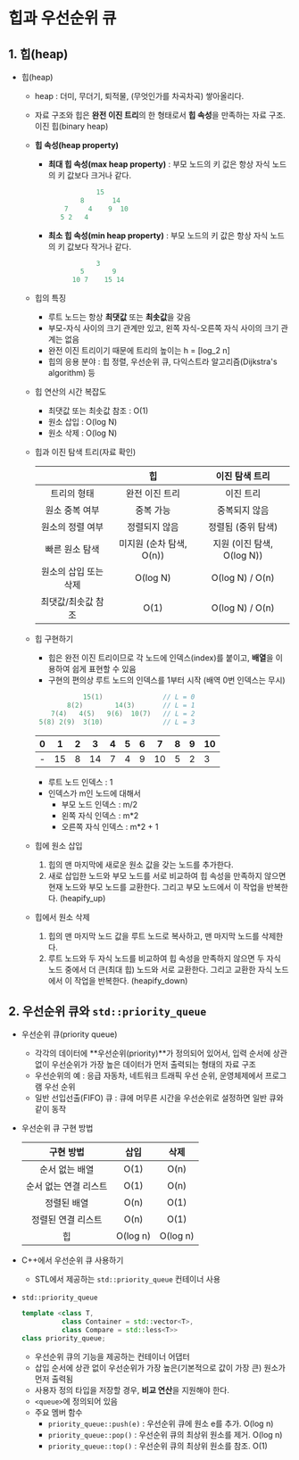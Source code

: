 # 힙과 우선순위 큐

## 1. 힙(heap)
- 힙(heap)
	- heap : 더미, 무더기, 퇴적물, (무엇인가를 차곡차곡) 쌓아올리다.
	- 자료 구조와 힙은 **완전 이진 트리**의 한 형태로서 **힙 속성**을 만족하는 자료 구조. 이진 힙(binary heap)
	- **힙 속성(heap property)**
		- **최대 힙 속성(max heap property)** : 부모 노드의 키 값은 항상 자식 노드의 키 값보다 크거나 같다.
			```C++
						15
					8		14
				7	  4	   9  10
			   5 2   4
			```
		- **최소 힙 속성(min heap property)** : 부모 노드의 키 값은 항상 자식 노드의 키 값보다 작거나 같다.
			```C++
						3
					5		9
				  10 7    15 14
			```

	- 힙의 특징
		- 루트 노드는 항상 **최댓값** 또는 **최솟값**을 갖음
		- 부모-자식 사이의 크기 관계만 있고, 왼쪽 자식-오른쪽 자식 사이의 크기 관계는 없음
		- 완전 이진 트리이기 때문에 트리의 높이는 h = [log_2 n]
		- 힙의 응용 분야 : 힙 정렬, 우선순위 큐, 다익스트라 알고리즘(Dijkstra's algorithm) 등

	- 힙 연산의 시간 복잡도
		- 최댓값 또는 최솟값 참조 : O(1)
		- 원소 삽입 : O(log N)
		- 원소 삭제 : O(log N)

	- 힙과 이진 탐색 트리(자료 확인)
	
		||힙|이진 탐색 트리|
		|:---:|:---:|:---:|
		|트리의 형태|완전 이진 트리|이진 트리|
		|원소 중복 여부|중복 가능|중복되지 않음|
		|원소의 정렬 여부|정렬되지 않음|정렬됨 (중위 탐색)|
		|빠른 원소 탐색|미지원 (순차 탐색, O(n))|지원 (이진 탐색, O(log N))|
		|원소의 삽입 또는 삭제|O(log N)|O(log N) / O(n)|
		|최댓값/최솟값 참조|O(1)|O(log N) / O(n)|

	- 힙 구현하기
		- 힙은 완전 이진 트리이므로 각 노드에 인덱스(index)를 붙이고, **배열**을 이용하여 쉽게 표현할 수 있음
		- 구현의 편의상 루트 노드의 인덱스를 1부터 시작 (배역 0번 인덱스는 무시)
		
		```C++
					15(1)				// L = 0
				8(2)		14(3)		// L = 1
			7(4)   4(5)	  9(6)  10(7)	// L = 2
		 5(8) 2(9)  3(10)				// L = 3
		```

		|0|1|2|3|4|5|6|7|8|9|10|
		|-|-|-|-|-|-|-|-|-|-|-|
		|-|15|8|14|7|4|9|10|5|2|3|

		- 루트 노드 인덱스 : 1
		- 인덱스가 m인 노드에 대해서
			- 부모 노드 인덱스 : m/2
			- 왼쪽 자식 인덱스 : m*2
			- 오른쪽 자식 인덱스 : m*2 + 1

	- 힙에 원소 삽입
		1. 힙의 맨 마지막에 새로운 원소 값을 갖는 노드를 추가한다.
		2. 새로 삽입한 노드와 부모 노드를 서로 비교하여 힙 속성을 만족하지 않으면 현재 노드와 부모 노드를 교환한다. 그리고 부모 노드에서 이 작업을 반복한다. (heapify_up)

	- 힙에서 원소 삭제
		1. 힙의 맨 마지막 노드 값을 루트 노드로 복사하고, 맨 마지막 노드를 삭제한다.
		2. 루트 노드와 두 자식 노드를 비교하여 힙 속성을 만족하지 않으면 두 자식 노드 중에서 더 큰(최대 힙) 노드와 서로 교환한다. 그리고 교환한 자식 노드에서 이 작업을 반복한다. (heapify_down)

## 2. 우선순위 큐와 ```std::priority_queue```
- 우선순위 큐(priority queue)
	- 각각의 데이터에 **우선순위(priority)**가 정의되어 있어서, 입력 순서에 상관없이 우선순위가 가장 높은 데이터가 먼저 출력되는 형태의 자료 구조
	- 우선순위의 예 : 응급 자동차, 네트워크 트래픽 우선 순위, 운영체제에서 프로그램 우선 순위
	- 일반 선입선출(FIFO) 큐 : 큐에 머무른 시간을 우선순위로 설정하면 일반 큐와 같이 동작

- 우선순위 큐 구현 방법

	|구현 방법|삽입|삭제|
	|:---:|:---:|:---:|
	|순서 없는 배열|O(1)|O(n)|
	|순서 없는 연결 리스트|O(1)|O(n)|
	|정렬된 배열|O(n)|O(1)|
	|정렬된 연결 리스트|O(n)|O(1)|
	|힙|O(log n)|O(log n)|

- C++에서 우선순위 큐 사용하기
	- STL에서 제공하는 ```std::priority_queue``` 컨테이너 사용

- ```std::priority_queue```
	```C++
    template <class T,
			  class Container = std::vector<T>,
			  class Compare = std::less<T>>
	class priority_queue;
	```
	- 우선순위 큐의 기능을 제공하는 컨테이너 어댑터
	- 삽입 순서에 상관 없이 우선순위가 가장 높은(기본적으로 값이 가장 큰) 원소가 먼저 출력됨
	- 사용자 정의 타입을 저장할 경우, **비교 연산**을 지원해야 한다.
	- ```<queue>```에 정의되어 있음
	- 주요 멤버 함수
		- ```priority_queue::push(e)``` : 우선순위 큐에 원소 e를 추가. O(log n)
		- ```priority_queue::pop()``` : 우선순위 큐의 최상위 원소를 제거. O(log n)
		- ```priority_queue::top()``` : 우선순위 큐의 최상위 원소를 참조. O(1)
